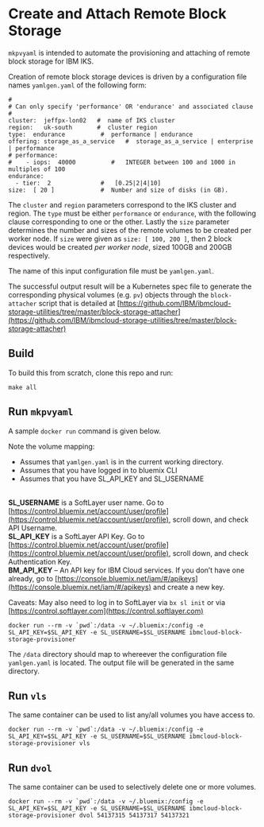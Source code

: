# Create and Attach Remote Block Storage
`mkpvyaml` is intended to automate the provisioning and attaching of remote block storage for IBM IKS.

Creation of remote block storage devices is driven by a configuration file
names `yamlgen.yaml` of the following form:

```
#
# Can only specify 'performance' OR 'endurance' and associated clause
#
cluster:  jeffpx-lon02   #  name of IKS cluster
region:   uk-south       #  cluster region
type:  endurance          #  performance | endurance
offering: storage_as_a_service   #  storage_as_a_service | enterprise | performance
# performance:
#    - iops:  40000          #   INTEGER between 100 and 1000 in multiples of 100
endurance:
  - tier:  2              #   [0.25|2|4|10]
size:  [ 20 ]             #  Number and size of disks (in GB).  
```

The `cluster` and `region` parameters correspond to the IKS cluster and region.
The `type` must be either `performance` or `endurance`,
with the following clause corresponding to one or the other.
Lastly the `size` parameter determines the number and sizes of the remote volumes
to be created per worker node.
If `size` were given as `size: [ 100, 200 ]`,
then 2 block devices would be created *per worker node*, sized 100GB and 200GB respectively.

The name of this input configuration file must be `yamlgen.yaml`.

The successful output result will be a Kubernetes spec file to generate the corresponding
physical volumes (e.g. `pv`) objects through the `block-attacher` script that
is detailed at [https://github.com/IBM/ibmcloud-storage-utilities/tree/master/block-storage-attacher](https://github.com/IBM/ibmcloud-storage-utilities/tree/master/block-storage-attacher)

## Build
To build this from scratch, clone this repo and run:
```
make all
```

## Run `mkpvyaml`

A sample `docker run` command is given below.

Note the volume mapping:
* Assumes that `yamlgen.yaml` is in the current working directory.
* Assumes that you have logged in to bluemix CLI
* Assumes that you have SL_API_KEY and SL_USERNAME

<br>**SL_USERNAME** is a SoftLayer user name. Go to [https://control.bluemix.net/account/user/profile](https://control.bluemix.net/account/user/profile), 
scroll down, and check API Username.
<br>**SL_API_KEY** is a SoftLayer API Key. Go to [https://control.bluemix.net/account/user/profile](https://control.bluemix.net/account/user/profile), 
scroll down, and check Authentication Key.
<br>**BM_API_KEY** – An API key for IBM Cloud services. If you don’t have one already, go to 
[https://console.bluemix.net/iam/#/apikeys](https://console.bluemix.net/iam/#/apikeys) and create a new key.

Caveats:  May also need to log in to SoftLayer via `bx sl init` or via [https://control.softlayer.com](https://control.softlayer.com)

```
docker run --rm -v `pwd`:/data -v ~/.bluemix:/config -e SL_API_KEY=$SL_API_KEY -e SL_USERNAME=$SL_USERNAME ibmcloud-block-storage-provisioner
```

The `/data` directory should map to whereever the configuration file `yamlgen.yaml` is located.
The output file will be generated in the same directory.

## Run `vls`
The same container can be used to list any/all volumes you have access to.

```
docker run --rm -v `pwd`:/data -v ~/.bluemix:/config -e SL_API_KEY=$SL_API_KEY -e SL_USERNAME=$SL_USERNAME ibmcloud-block-storage-provisioner vls
```

## Run `dvol`
The same container can be used to selectively delete one or more volumes.

```
docker run --rm -v `pwd`:/data -v ~/.bluemix:/config -e SL_API_KEY=$SL_API_KEY -e SL_USERNAME=$SL_USERNAME ibmcloud-block-storage-provisioner dvol 54137315 54137317 54137321
```

